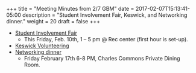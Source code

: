 +++
title = "Meeting Minutes from 2/7 GBM"
date = 2017-02-07T15:13:41-05:00
description = "Student Involvement Fair, Keswick, and Networking dinner."
weight = 20
draft = false
+++

* [Student Involvement Fair](https://docs.google.com/spreadsheets/d/1_RJgzo2eSOOOXU0-QuNvkNuYT0uIyZnHzmeGYs0yatQ/edit#gid=0)
  * This Friday, Feb. 10th, 1 – 5 pm @ Rec center (first hour is set-up).
* [Keswick Volunteering](https://docs.google.com/spreadsheets/d/1FqhkLmt7PsKQ9LPflkcK9H2e4AATvx0GI3DK3PHyOdc/edit#gid=0)
* [Networking dinner](https://goo.gl/forms/1c4uEtR9yTv1stJd2
)
  * Friday February 17th 6-8 PM, Charles Commons Private Dining Room.
